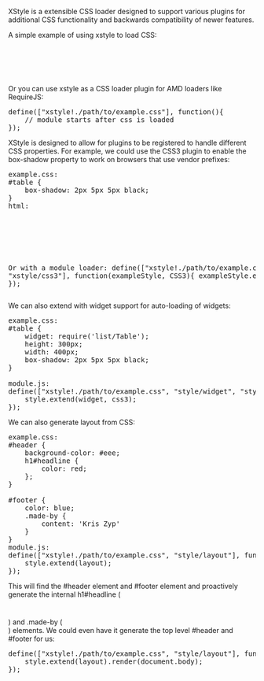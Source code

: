 XStyle is a extensible CSS loader designed to support various plugins for additional 
CSS functionality and backwards compatibility of newer features.

A simple example of using xstyle to load CSS:
<pre>
<script src="/path/to/xstyle/xstyle.js"></script>
<script>
xStyle.load("./xstyle!./path/to/example.css").then(function(){
	// all loaded
});
</script>
</pre>
Or you can use xstyle as a CSS loader plugin for AMD loaders like RequireJS:
<pre>
define(["xstyle!./path/to/example.css"], function(){
	// module starts after css is loaded
});
</pre>

XStyle is designed to allow for plugins to be registered to handle different CSS properties.
For example, we could use the CSS3 plugin to enable the box-shadow property to
work on browsers that use vendor prefixes:
<pre>
example.css:
#table {
	box-shadow: 2px 5px 5px black;
}
html:
<script src="/path/to/xstyle/xstyle.js"></script>
<script src="/path/to/xstyle/css3.js"></script>
<script>
xStyle.load("./xstyle!./path/to/example.css").extend(xStyle.CSS3);
</script>
Or with a module loader:
define(["xstyle!./path/to/example.css", "xstyle/css3"], function(exampleStyle, CSS3){
	exampleStyle.extend(CSS3);
});
</pre>

We can also extend with widget support for auto-loading of widgets:

<pre>
example.css:
#table {
	widget: require('list/Table');
	height: 300px;
	width: 400px;
	box-shadow: 2px 5px 5px black;
}

module.js:
define(["xstyle!./path/to/example.css", "style/widget", "style/css3"], function(style, widget, css3){
	style.extend(widget, css3); 
});
</pre>

We can also generate layout from CSS:
<pre>
example.css:
#header {
	background-color: #eee;
	h1#headline {
		color: red;
	};
}

#footer {
	color: blue;
	.made-by {
		content: 'Kris Zyp'
	}
}
module.js:
define(["xstyle!./path/to/example.css", "style/layout"], function(style, layout){
	style.extend(layout); 
});
</pre>
This will find the #header element and #footer element and proactively generate the internal h1#headline (<h1 id="headline"></h1>) and .made-by (<div class="made-by"></div>) elements.
We could even have it generate the top level #header and #footer for us:
<pre>
define(["xstyle!./path/to/example.css", "style/layout"], function(style, layout){
	style.extend(layout).render(document.body);
});
</pre>
 